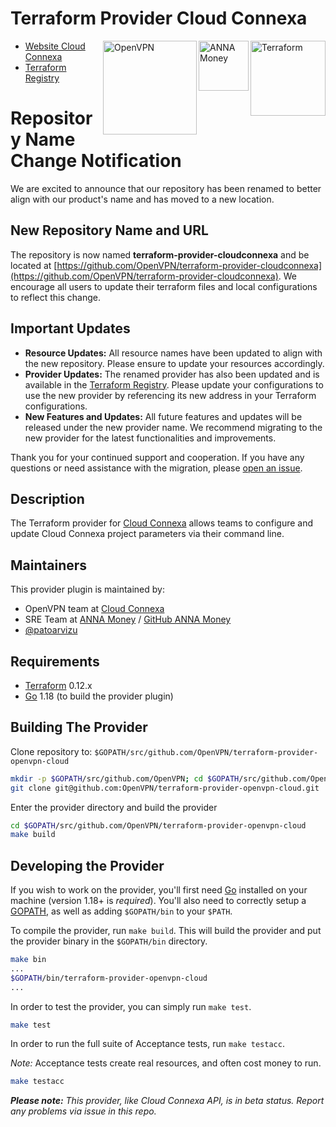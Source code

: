 # Terraform Provider Cloud Connexa

<a href="https://www.terraform.io/" target="_blank">
  <img align="right" src="https://upload.wikimedia.org/wikipedia/commons/thumb/0/04/Terraform_Logo.svg/2560px-Terraform_Logo.svg.png" alt="Terraform" width="120px">
</a>

<a href="https://anna.money/?utm_source=terraform&utm_medium=referral&utm_campaign=docs" target="_blank">
  <img align="right" src="https://upload.wikimedia.org/wikipedia/commons/a/aa/ANNA_Money_Logo_PNG.png" alt="ANNA Money" width="80px">
</a>

<a href="https://openvpn.net/cloud-vpn/?utm_source=terraform&utm_medium=docs" target="_blank">
  <img align="right" src="https://upload.wikimedia.org/wikipedia/commons/thumb/f/f5/OpenVPN_logo.svg/2560px-OpenVPN_logo.svg.png" alt="OpenVPN" width="150px">
</a>

- [Website Cloud Connexa](https://openvpn.net/cloud-vpn/?utm_source=terraform&utm_medium=docs)
- [Terraform Registry](https://registry.terraform.io/providers/OpenVPN/openvpn-cloud/latest)

# Repository Name Change Notification

We are excited to announce that our repository has been renamed to better align with our product's name and has moved to a new location.

## New Repository Name and URL
The repository is now named **terraform-provider-cloudconnexa** and be located at [https://github.com/OpenVPN/terraform-provider-cloudconnexa](https://github.com/OpenVPN/terraform-provider-cloudconnexa). 
We encourage all users to update their terraform files and local configurations to reflect this change.

## Important Updates
- **Resource Updates:** All resource names have been updated to align with the new repository. Please ensure to update your resources accordingly.
- **Provider Updates:** The renamed provider has also been updated and is available in the [Terraform Registry](https://registry.terraform.io/providers/OpenVPN/cloudconnexa/latest). Please update your configurations to use the new provider by referencing its new address in your Terraform configurations.
- **New Features and Updates:** All future features and updates will be released under the new provider name. We recommend migrating to the new provider for the latest functionalities and improvements.

Thank you for your continued support and cooperation. If you have any questions or need assistance with the migration, please [open an issue](https://github.com/OpenVPN/terraform-provider-cloudconnexa/issues/new).

## Description

The Terraform provider for [Cloud Connexa](https://openvpn.net/cloud-vpn/?utm_source=terraform&utm_medium=docs) allows teams to configure and update Cloud Connexa project parameters via their command line.

## Maintainers

This provider plugin is maintained by:

- OpenVPN team at [Cloud Connexa](https://openvpn.net/cloud-vpn/?utm_source=terraform&utm_medium=docs)
- SRE Team at [ANNA Money](https://anna.money/?utm_source=terraform&utm_medium=referral&utm_campaign=docs) / [GitHub ANNA Money](http://github.com/anna-money/)
- [@patoarvizu](https://github.com/patoarvizu)

## Requirements

- [Terraform](https://www.terraform.io/downloads.html) 0.12.x
- [Go](https://golang.org/doc/install) 1.18 (to build the provider plugin)

## Building The Provider

Clone repository to: `$GOPATH/src/github.com/OpenVPN/terraform-provider-openvpn-cloud`

```sh
mkdir -p $GOPATH/src/github.com/OpenVPN; cd $GOPATH/src/github.com/OpenVPN
git clone git@github.com:OpenVPN/terraform-provider-openvpn-cloud.git
```

Enter the provider directory and build the provider

```sh
cd $GOPATH/src/github.com/OpenVPN/terraform-provider-openvpn-cloud
make build
```

## Developing the Provider

If you wish to work on the provider, you'll first need [Go](http://www.golang.org) installed on your machine (version 1.18+ is _required_). You'll also need to correctly setup a [GOPATH](http://golang.org/doc/code.html#GOPATH), as well as adding `$GOPATH/bin` to your `$PATH`.

To compile the provider, run `make build`. This will build the provider and put the provider binary in the `$GOPATH/bin` directory.

```sh
make bin
...
$GOPATH/bin/terraform-provider-openvpn-cloud
...
```

In order to test the provider, you can simply run `make test`.

```sh
make test
```

In order to run the full suite of Acceptance tests, run `make testacc`.

_Note:_ Acceptance tests create real resources, and often cost money to run.

```sh
make testacc
```

_**Please note:** This provider, like Cloud Connexa API, is in beta status. Report any problems via issue in this repo._
